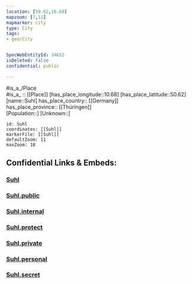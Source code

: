 ```yaml
---
location: [50.62,10.68] 
mapzoom: [7,12] 
mapmarker: city 
type: City
tags:
- geo/City


SpocWebEntityId: 34652
isDeleted: false
confidential: public

---
```

#is_a_/Place  
#is_a_ :: [[Place]] 
[has_place_longitude::10.68] 
[has_place_latitude::50.62] 
[name::Suhl] 
has_place_country:: [[Germany]]  
has_place_province:: [[Thüringen]]  
[Population::] 
[Unknown::] 


```leaflet
id: Suhl
coordinates: [[Suhl]] 
markerFile: [[Suhl]] 
defaultZoom: 11 
maxZoom: 18
```


## Confidential Links & Embeds: 

### [Suhl](/_Standards/Earth/Continent/Europe/Europe~Central/Germany/Germany~East/Thüringen/counties~TH/Suhl.md) 

### [Suhl.public](/_public/Earth/Continent/Europe/Europe~Central/Germany/Germany~East/Thüringen/counties~TH/Suhl.public.md) 

### [Suhl.internal](/_internal/Earth/Continent/Europe/Europe~Central/Germany/Germany~East/Thüringen/counties~TH/Suhl.internal.md) 

### [Suhl.protect](/_protect/Earth/Continent/Europe/Europe~Central/Germany/Germany~East/Thüringen/counties~TH/Suhl.protect.md) 

### [Suhl.private](/_private/Earth/Continent/Europe/Europe~Central/Germany/Germany~East/Thüringen/counties~TH/Suhl.private.md) 

### [Suhl.personal](/_personal/Earth/Continent/Europe/Europe~Central/Germany/Germany~East/Thüringen/counties~TH/Suhl.personal.md) 

### [Suhl.secret](/_secret/Earth/Continent/Europe/Europe~Central/Germany/Germany~East/Thüringen/counties~TH/Suhl.secret.md)

